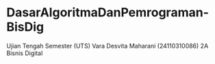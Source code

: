 # DasarAlgoritmaDanPemrograman-BisDig
Ujian Tengah Semester (UTS) Vara Desvita Maharani (24110310086) 2A Bisnis Digital
